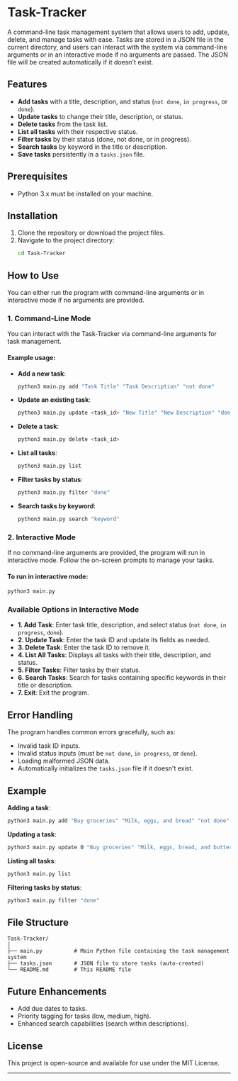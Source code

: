 # Task-Tracker

A command-line task management system that allows users to add, update, delete, and manage tasks with ease. Tasks are stored in a JSON file in the current directory, and users can interact with the system via command-line arguments or in an interactive mode if no arguments are passed. The JSON file will be created automatically if it doesn't exist.

## Features

- **Add tasks** with a title, description, and status (`not done`, `in progress`, or `done`).
- **Update tasks** to change their title, description, or status.
- **Delete tasks** from the task list.
- **List all tasks** with their respective status.
- **Filter tasks** by their status (done, not done, or in progress).
- **Search tasks** by keyword in the title or description.
- **Save tasks** persistently in a `tasks.json` file.

## Prerequisites

- Python 3.x must be installed on your machine.

## Installation

1. Clone the repository or download the project files.
2. Navigate to the project directory:
   ```bash
   cd Task-Tracker
   ```

## How to Use

You can either run the program with command-line arguments or in interactive mode if no arguments are provided.

### 1. Command-Line Mode

You can interact with the Task-Tracker via command-line arguments for task management.

#### Example usage:

- **Add a new task**:

  ```bash
  python3 main.py add "Task Title" "Task Description" "not done"
  ```
- **Update an existing task**:

  ```bash
  python3 main.py update <task_id> "New Title" "New Description" "done"
  ```
- **Delete a task**:

  ```bash
  python3 main.py delete <task_id>
  ```
- **List all tasks**:

  ```bash
  python3 main.py list
  ```
- **Filter tasks by status**:

  ```bash
  python3 main.py filter "done"
  ```
- **Search tasks by keyword**:

  ```bash
  python3 main.py search "keyword"
  ```

### 2. Interactive Mode

If no command-line arguments are provided, the program will run in interactive mode. Follow the on-screen prompts to manage your tasks.

#### To run in interactive mode:

```bash
python3 main.py
```

### Available Options in Interactive Mode

- **1. Add Task**: Enter task title, description, and select status (`not done`, `in progress`, `done`).
- **2. Update Task**: Enter the task ID and update its fields as needed.
- **3. Delete Task**: Enter the task ID to remove it.
- **4. List All Tasks**: Displays all tasks with their title, description, and status.
- **5. Filter Tasks**: Filter tasks by their status.
- **6. Search Tasks**: Search for tasks containing specific keywords in their title or description.
- **7. Exit**: Exit the program.

## Error Handling

The program handles common errors gracefully, such as:

- Invalid task ID inputs.
- Invalid status inputs (must be `not done`, `in progress`, or `done`).
- Loading malformed JSON data.
- Automatically initializes the `tasks.json` file if it doesn't exist.

## Example

**Adding a task**:

```bash
python3 main.py add "Buy groceries" "Milk, eggs, and bread" "not done"
```

**Updating a task**:

```bash
python3 main.py update 0 "Buy groceries" "Milk, eggs, bread, and butter" "in progress"
```

**Listing all tasks**:

```bash
python3 main.py list
```

**Filtering tasks by status**:

```bash
python3 main.py filter "done"
```

## File Structure

```
Task-Tracker/
│
├── main.py          # Main Python file containing the task management system
├── tasks.json       # JSON file to store tasks (auto-created)
└── README.md        # This README file
```

## Future Enhancements

- Add due dates to tasks.
- Priority tagging for tasks (low, medium, high).
- Enhanced search capabilities (search within descriptions).

## License

This project is open-source and available for use under the MIT License.

---
